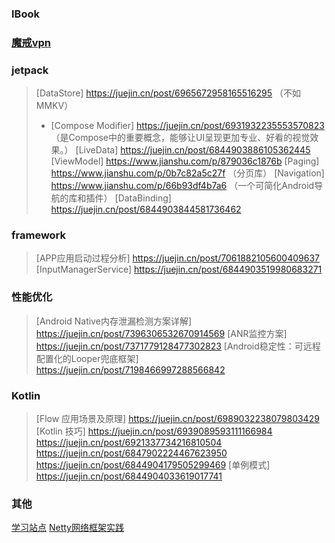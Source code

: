 ### IBook

### [魔戒vpn](https://mojie.app/) 

### jetpack

> [DataStore] https://juejin.cn/post/6965672958165516295  （不如MMKV）
>- [Compose Modifier] https://juejin.cn/post/6931932235553570823  （是Compose中的重要概念，能够让UI呈现更加专业、好看的视觉效果。）
> [LiveData] https://juejin.cn/post/6844903886105362445
> [ViewModel] https://www.jianshu.com/p/879036c1876b
> [Paging] https://www.jianshu.com/p/0b7c82a5c27f （分页库）
> [Navigation] https://www.jianshu.com/p/66b93df4b7a6 （一个可简化Android导航的库和插件）
> [DataBinding] https://juejin.cn/post/6844903844581736462

### framework

>[APP应用启动过程分析] https://juejin.cn/post/7061882105600409637
>[InputManagerService] https://juejin.cn/post/6844903519980683271

### 性能优化

>[Android Native内存泄漏检测方案详解] https://juejin.cn/post/7396306532670914569
>[ANR监控方案] https://juejin.cn/post/7371779128477302823
>[Android稳定性：可远程配置化的Looper兜底框架] https://juejin.cn/post/7198466997288566842

### Kotlin

>[Flow 应用场景及原理] https://juejin.cn/post/6989032238079803429
>[Kotlin 技巧] https://juejin.cn/post/6939089593111166984
>https://juejin.cn/post/6921337734216810504
>https://juejin.cn/post/6847902224467623950
>https://juejin.cn/post/6844904179505299469
>[单例模式] https://juejin.cn/post/6844904033619017741

### 其他

[学习站点](https://www.wanandroid.com/index)
[Netty网络框架实践](https://blog.csdn.net/yan_chenglong/article/details/136302130)